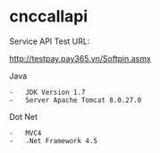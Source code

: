 # cnccallapi

Service API Test URL:

http://testpay.pay365.vn/Softpin.asmx


Java 

	-	JDK Version 1.7	
	-	Server Apache Tomcat 8.0.27.0

	
Dot Net

	-	MVC4	
	-	.Net Framework 4.5